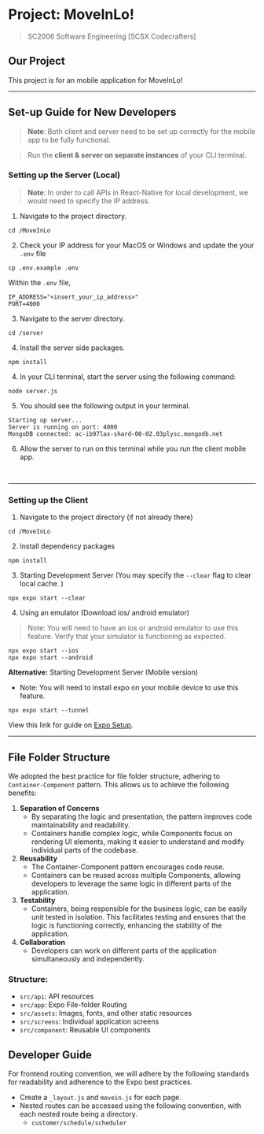# Project: MoveInLo!
> SC2006 Software Engineering [SCSX Codecrafters]

## Our Project
This project is for an mobile application for MoveInLo! 

<hr>

## Set-up Guide for New Developers

> **Note**: Both client and server need to be set up correctly for the mobile app to be fully functional.

>Run the **client & server on separate instances** of your CLI terminal. 

### Setting up the Server (Local)
> **Note**: In order to call APIs in React-Native for local development, we would need to specify the IP address.

1. Navigate to the project directory.
```
cd /MoveInLo
```

2. Check your IP address for your MacOS or Windows and update the your `.env` file
```
cp .env.example .env
```

Within the `.env` file,
```
IP_ADDRESS="<insert_your_ip_address>"
PORT=4000
```

3. Navigate to the server directory.
```
cd /server
```

4. Install the server side packages.
```
npm install
```

4. In your CLI terminal, start the server using the following command:
```
node server.js
```

5. You should see the following output in your terminal.
```
Starting up server...
Server is running on port: 4000
MongoDB connected: ac-ib97lax-shard-00-02.03plysc.mongodb.net
```

6. Allow the server to run on this terminal while you run the client mobile app.

<br>
<hr>



### Setting up the Client
1. Navigate to the project directory (if not already there)
```
cd /MoveInLo
```

2. Install dependency packages
```
npm install
```

3. Starting Development Server (You may specify the `--clear` flag to clear local cache. )
```
npx expo start --clear
```

4. Using an emulator (Download ios/ android emulator)
> Note: You will need to have an ios or android emulator to use this feature. Verify that your simulator is functioning as expected.
```
npx expo start --ios
npx expo start --android
```

**Alternative:** Starting Development Server (Mobile version)
   - Note: You will need to install expo on your mobile device to use this feature.
```
npx expo start --tunnel
```

View this link for guide on [Expo Setup](https://docs.expo.dev/workflow/ios-simulator/#expo-cli-is-printing-an-error-message-about-xcrun-what-do-i-do).


<hr>

## File Folder Structure
We adopted the best practice for file folder structure, adhering to `Container-Component` pattern. 
This allows us to achieve the following benefits: 
1. **Separation of Concerns**
   - By separating the logic and presentation, the pattern improves code maintainability and readability.
   - Containers handle complex logic, while Components focus on rendering UI elements, making it easier to understand and modify individual parts of the codebase.
2. **Reusability**
   - The Container-Component pattern encourages code reuse. 
   - Containers can be reused across multiple Components, allowing developers to leverage the same logic in different parts of the application.
3. **Testability**
   - Containers, being responsible for the business logic, can be easily unit tested in isolation. This facilitates testing and ensures that the logic is functioning correctly, enhancing the stability of the application.
4. **Collaboration**
   - Developers can work on different parts of the application simultaneously and independently.

### Structure:
- `src/api`: API resources
- `src/app`: Expo File-folder Routing  
- `src/assets`: Images, fonts, and other static resources 
- `src/screens`: Individual application screens 
- `src/component`: Reusable UI components

## Developer Guide
For frontend routing convention, we will adhere by the following standards for readability 
and adherence to the Expo best practices.
- Create a `_layout.js` and `movein.js` for each page.
- Nested routes can be accessed using the following convention, with each nested route being a directory.
  - `customer/schedule/scheduler`
